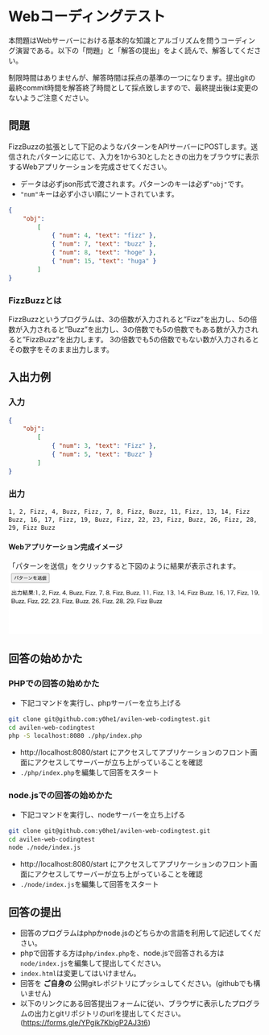 # Webコーディングテスト

本問題はWebサーバーにおける基本的な知識とアルゴリズムを問うコーディング演習である。以下の「問題」と「解答の提出」をよく読んで、解答してください。

制限時間はありませんが、解答時間は採点の基準の一つになります。提出gitの最終commit時間を解答終了時間として採点致しますので、最終提出後は変更のないようご注意ください。

## 問題

FizzBuzzの拡張として下記のようなパターンをAPIサーバーにPOSTします。送信されたパターンに応じて、入力を1から30としたときの出力をブラウザに表示するWebアプリケーションを完成させてください。

- データは必ずjson形式で渡されます。パターンのキーは必ず`"obj"`です。
- `"num"`キーは必ず小さい順にソートされています。

```json
{
    "obj":
        [
            { "num": 4, "text": "fizz" },
            { "num": 7, "text": "buzz" },
            { "num": 8, "text": "hoge" },
            { "num": 15, "text": "huga" }
        ]
}
```

### FizzBuzzとは
FizzBuzzというプログラムは、3の倍数が入力されると”Fizz”を出力し、5の倍数が入力されると”Buzz”を出力し、3の倍数でも5の倍数でもある数が入力されると”FizzBuzz”を出力します。
3の倍数でも5の倍数でもない数が入力されるとその数字をそのまま出力します。


## 入出力例
### 入力

```json
{
    "obj":
        [
            { "num": 3, "text": "Fizz" },
            { "num": 5, "text": "Buzz" }
        ]
}

```

### 出力

```
1, 2, Fizz, 4, Buzz, Fizz, 7, 8, Fizz, Buzz, 11, Fizz, 13, 14, Fizz Buzz, 16, 17, Fizz, 19, Buzz, Fizz, 22, 23, Fizz, Buzz, 26, Fizz, 28, 29, Fizz Buzz
```
#### Webアプリケーション完成イメージ
「パターンを送信」をクリックすると下図のように結果が表示されます。
![アプリケーションのスクリーンショット](screenshot.png "スクリーンショット")
## 回答の始めかた
### PHPでの回答の始めかた
- 下記コマンドを実行し、phpサーバーを立ち上げる
```bash
git clone git@github.com:y0he1/avilen-web-codingtest.git
cd avilen-web-codingtest
php -S localhost:8080 ./php/index.php 
```
- http://localhost:8080/start にアクセスしてアプリケーションのフロント画面にアクセスしてサーバーが立ち上がっていることを確認
- `./php/index.php`を編集して回答をスタート

### node.jsでの回答の始めかた
- 下記コマンドを実行し、nodeサーバーを立ち上げる
```bash
git clone git@github.com:y0he1/avilen-web-codingtest.git
cd avilen-web-codingtest
node ./node/index.js
```
- http://localhost:8080/start にアクセスしてアプリケーションのフロント画面にアクセスしてサーバーが立ち上がっていることを確認
- `./node/index.js`を編集して回答をスタート

## 回答の提出

- 回答のプログラムはphpかnode.jsのどちらかの言語を利用して記述してください。
- phpで回答する方は`php/index.php`を、node.jsで回答される方は`node/index.js`を編集して提出してください。
- `index.html`は変更してはいけません。
- 回答を **ご自身の** 公開gitレポジトリにプッシュしてください。(githubでも構いません)
- 以下のリンクにある回答提出フォームに従い、ブラウザに表示したプログラムの出力とgitリポジトリのurlを提出してください。
(https://forms.gle/YPgik7KbigP2AJ3t6)